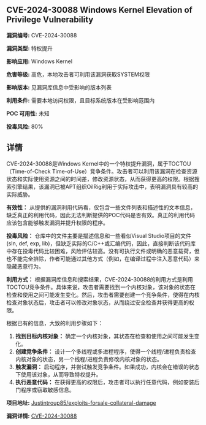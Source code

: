 ## CVE-2024-30088 Windows Kernel Elevation of Privilege Vulnerability

**漏洞编号:** CVE-2024-30088

**漏洞类型:** 特权提升

**影响应用:** Windows Kernel

**危害等级:** 高危，本地攻击者可利用该漏洞获取SYSTEM权限

**影响版本:** 见漏洞库信息中受影响的版本列表

**利用条件:** 需要本地访问权限，且目标系统版本在受影响范围内

**POC 可用性:** 未知

**投毒风险:** 80%

## 详情

CVE-2024-30088是Windows Kernel中的一个特权提升漏洞，属于TOCTOU（Time-of-Check Time-of-Use）竞争条件。攻击者可以利用该漏洞在检查资源状态和实际使用资源之间的时间差，修改资源状态，从而获得更高的权限。根据搜索引擎结果，该漏洞已被APT组织OilRig利用于实际攻击中，表明漏洞具有较高的实际威胁。

**有效性：**
从提供的漏洞利用代码看，仅包含一些文件列表和描述性的文本信息，缺乏真正的利用代码，因此无法判断提供的POC代码是否有效。真正的利用代码应该包含能够触发漏洞并提升权限的程序。

**投毒风险：**
仓库中的文件主要是描述信息和一些看似Visual Studio项目的文件(sln, def, exp, lib)，但缺乏实际的C/C++或汇编代码，因此，直接判断该代码库中存在投毒代码比较困难，风险评估较高。没有可执行文件或明确的恶意载荷，但也不能完全排除，作者可能通过其他方式（例如，在编译过程中注入恶意代码）来隐藏恶意行为。

**利用方式：**
根据漏洞库信息和搜索结果，CVE-2024-30088的利用方式是利用TOCTOU竞争条件。具体来说，攻击者需要找到一个内核对象，该对象的状态在检查和使用之间可能发生变化。然后，攻击者需要创建一个竞争条件，使得在内核检查对象状态后，攻击者可以修改对象状态，从而绕过安全检查并获得更高的权限。

根据已有的信息，大致的利用步骤如下：

1.  **找到目标内核对象：** 确定一个内核对象，其状态在检查和使用之间可能发生变化。
2.  **创建竞争条件：** 设计一个多线程或多进程程序，使得一个线程/进程负责检查内核对象的状态，另一个线程/进程负责修改内核对象的状态。
3.  **触发漏洞：** 启动程序，并尝试触发竞争条件。如果成功，内核会在错误的状态下使用该对象，从而导致特权提升。
4.  **执行恶意代码：** 在获得更高的权限后，攻击者可以执行任意代码，例如安装后门程序或窃取敏感信息。

**项目地址:** [Justintroup85/exploits-forsale-collateral-damage](https://github.com/Justintroup85/exploits-forsale-collateral-damage)

**漏洞详情:** [CVE-2024-30088](https://nvd.nist.gov/vuln/detail/CVE-2024-30088)
